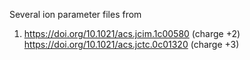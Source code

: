 Several ion parameter files from
1) https://doi.org/10.1021/acs.jcim.1c00580 (charge +2)
https://doi.org/10.1021/acs.jctc.0c01320 (charge +3)

